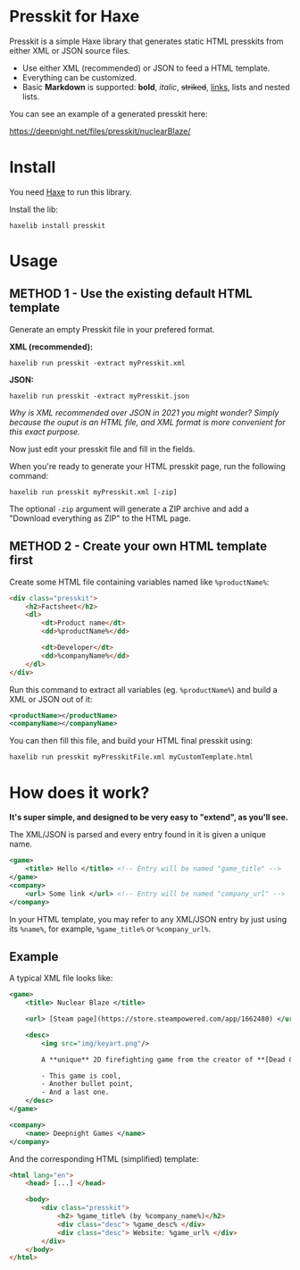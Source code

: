 # Presskit for Haxe

Presskit is a simple Haxe library that generates static HTML presskits from either XML or JSON source files.

 - Use either XML (recommended) or JSON to feed a HTML template.
 - Everything can be customized.
 - Basic **Markdown** is supported: **bold**, *italic*, ~~striked~~, [links](#nope), lists and nested lists.

You can see an example of a generated presskit here:

https://deepnight.net/files/presskit/nuclearBlaze/


# Install

You need [Haxe](https://haxe.org) to run this library.

Install the lib:
```
haxelib install presskit
```

# Usage

## METHOD 1 - Use the existing default HTML template

Generate an empty Presskit file in your prefered format.

**XML (recommended):**
```
haxelib run presskit -extract myPresskit.xml
```

**JSON:**
```
haxelib run presskit -extract myPresskit.json
```
*Why is XML recommended over JSON in 2021 you might wonder? Simply because the ouput is an HTML file, and XML format is more convenient for this exact purpose.*

Now just edit your presskit file and fill in the fields.

When you're ready to generate your HTML presskit page, run the following command:

```
haxelib run presskit myPresskit.xml [-zip]
```

The optional `-zip` argument will generate a ZIP archive and add a "Download everything as ZIP" to the HTML page.

## METHOD 2 - Create your own HTML template first

Create some HTML file containing variables named like `%productName%`:

```html
<div class="presskit">
	<h2>Factsheet</h2>
	<dl>
		<dt>Product name</dt>
		<dd>%productName%</dd>

		<dt>Developer</dt>
		<dd>%companyName%</dd>
	</dl>
</div>
```

Run this command to extract all variables (eg. `%productName%`) and build a XML or JSON out of it:

```xml
<productName></productName>
<companyName></companyName>
```

You can then fill this file, and build your HTML final presskit using:

```
haxelib run presskit myPresskitFile.xml myCustomTemplate.html
```

# How does it work?

**It's super simple, and designed to be very easy to "extend", as you'll see.**

The XML/JSON is parsed and every entry found in it is given a unique name.

```xml
<game>
	<title> Hello </title> <!-- Entry will be named "game_title" -->
</game>
<company>
	<url> Some link </url> <!-- Entry will be named "company_url" -->
</company>
```

In your HTML template, you may refer to any XML/JSON entry by just using its `%name%`, for example, `%game_title%` or `%company_url%`.

## Example

A typical XML file looks like:
```xml
<game>
	<title> Nuclear Blaze </title>

	<url> [Steam page](https://store.steampowered.com/app/1662480) </url>

	<desc>
		<img src="img/keyart.png"/>

		A **unique** 2D firefighting game from the creator of **[Dead Cells](https://deadcells.com)**, with all the devastating backdrafts, exploding walls and sprinklers you could expect.

		- This game is cool,
		- Another bullet point,
		- And a last one.
	</desc>
</game>

<company>
	<name> Deepnight Games </name>
</company>
```

And the corresponding HTML (simplified) template:
```html
<html lang="en">
	<head> [...] </head>

	<body>
		<div class="presskit">
			<h2> %game_title% (by %company_name%)</h2>
			<div class="desc"> %game_desc% </div>
			<div class="desc"> Website: %game_url% </div>
		</div>
	</body>
</html>
```

